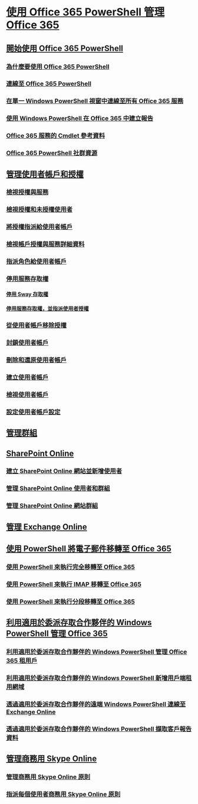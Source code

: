 
# [使用 Office 365 PowerShell 管理 Office 365](manage-office-365-with-office-365-powershell.md)
## [開始使用 Office 365 PowerShell](getting-started-with-office-365-powershell.md)
### [為什麼要使用 Office 365 PowerShell](why-you-need-to-use-office-365-powershell.md)
### [連線至 Office 365 PowerShell](connect-to-office-365-powershell.md)
### [在單一 Windows PowerShell 視窗中連線至所有 Office 365 服務](connect-to-all-office-365-services-in-a-single-windows-powershell-window.md)
### [使用 Windows PowerShell 在 Office 365 中建立報告](use-windows-powershell-to-create-reports-in-office-365.md)
### [Office 365 服務的 Cmdlet 參考資料](cmdlet-references-for-office-365-services.md)
### [Office 365 PowerShell 社群資源](office-365-powershell-community-resources.md)
## [管理使用者帳戶和授權](manage-user-accounts-and-licenses-with-office-365-powershell.md)
### [檢視授權與服務](view-licenses-and-services-with-office-365-powershell.md)
### [檢視授權和未授權使用者](view-licensed-and-unlicensed-users-with-office-365-powershell.md)
### [將授權指派給使用者帳戶](assign-licenses-to-user-accounts-with-office-365-powershell.md)
### [檢視帳戶授權與服務詳細資料](view-account-license-and-service-details-with-office-365-powershell.md)
### [指派角色給使用者帳戶](assign-roles-to-user-accounts-with-office-365-powershell.md)
### [停用服務存取權](disable-access-to-services-with-office-365-powershell.md)
#### [停用 Sway 存取權](disable-access-to-sway-with-office-365-powershell.md)
#### [停用服務存取權，並指派使用者授權](disable-access-to-services-while-assigning-user-licenses.md)
### [從使用者帳戶移除授權](remove-licenses-from-user-accounts-with-office-365-powershell.md)
### [封鎖使用者帳戶](block-user-accounts-with-office-365-powershell.md)
### [刪除和還原使用者帳戶](delete-and-restore-user-accounts-with-office-365-powershell.md)
### [建立使用者帳戶](create-user-accounts-with-office-365-powershell.md)
### [檢視使用者帳戶](view-user-accounts-with-office-365-powershell.md)
### [設定使用者帳戶設定](configure-user-account-properties-with-office-365-powershell.md)
## [管理群組](manage-office-365-groups-with-powershell.md)
## [SharePoint Online](manage-sharepoint-online-with-office-365-powershell.md)
### [建立 SharePoint Online 網站並新增使用者](create-sharepoint-sites-and-add-users-with-powershell.md)
### [管理 SharePoint Online 使用者和群組](manage-sharepoint-users-and-groups-with-powershell.md)
### [管理 SharePoint Online 網站群組](manage-sharepoint-site-groups-with-powershell.md)
## [管理 Exchange Online](manage-exchange-online-with-office-365-powershell.md)
## [使用 PowerShell 將電子郵件移轉至 Office 365](use-powershell-for-email-migration-to-office-365.md)
### [使用 PowerShell 來執行完全移轉至 Office 365](use-powershell-to-perform-a-cutover-migration-to-office-365.md)
### [使用 PowerShell 來執行 IMAP 移轉至 Office 365](use-powershell-to-perform-an-imap-migration-to-office-365.md)
### [使用 PowerShell 來執行分段移轉至 Office 365](use-powershell-to-perform-a-staged-migration-to-office-365.md)
## [利用適用於委派存取合作夥伴的 Windows PowerShell 管理 Office 365](manage-office-365-with-windows-powershell-for-delegated-access-permissions-dap-p.md)
### [利用適用於委派存取合作夥伴的 Windows PowerShell 管理 Office 365 租用戶](manage-office-365-tenants-with-windows-powershell-for-delegated-access-permissio.md)
### [利用適用於委派存取合作夥伴的 Windows PowerShell 新增用戶端租用網域](add-a-domain-to-a-client-tenancy-with-windows-powershell-for-delegated-access-pe.md)
### [透過適用於委派存取合作夥伴的遠端 Windows PowerShell 連線至 Exchange Online](connect-to-exchange-online-tenants-with-remote-windows-powershell-for-delegated.md)
### [透過適用於委派存取合作夥伴的 Windows PowerShell 擷取客戶報告資料](retrieve-customer-tenant-reporting-data-with-windows-powershell-for-delegated-ac.md)
## [管理商務用 Skype Online](manage-skype-for-business-online-with-office-365-powershell.md)
### [管理商務用 Skype Online 原則](manage-skype-for-business-online-policies-with-office-365-powershell.md)
### [指派每個使用者商務用 Skype Online 原則](assign-per-user-skype-for-business-online-policies-with-office-365-powershell.md)

